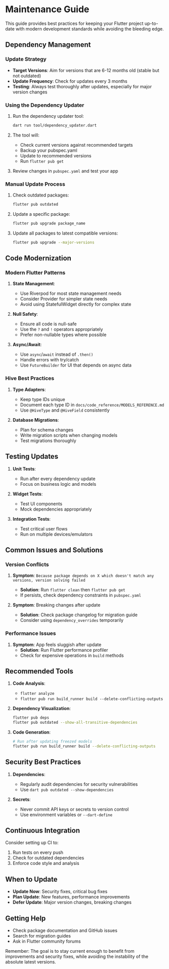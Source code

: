 # Maintenance Guide

This guide provides best practices for keeping your Flutter project up-to-date with modern development standards while avoiding the bleeding edge.

## Dependency Management

### Update Strategy
- **Target Versions**: Aim for versions that are 6-12 months old (stable but not outdated)
- **Update Frequency**: Check for updates every 3 months
- **Testing**: Always test thoroughly after updates, especially for major version changes

### Using the Dependency Updater

1. Run the dependency updater tool:
   ```bash
   dart run tool/dependency_updater.dart
   ```

2. The tool will:
   - Check current versions against recommended targets
   - Backup your pubspec.yaml
   - Update to recommended versions
   - Run `flutter pub get`

3. Review changes in `pubspec.yaml` and test your app

### Manual Update Process

1. Check outdated packages:
   ```bash
   flutter pub outdated
   ```

2. Update a specific package:
   ```bash
   flutter pub upgrade package_name
   ```

3. Update all packages to latest compatible versions:
   ```bash
   flutter pub upgrade --major-versions
   ```

## Code Modernization

### Modern Flutter Patterns

1. **State Management**:
   - Use Riverpod for most state management needs
   - Consider Provider for simpler state needs
   - Avoid using StatefulWidget directly for complex state

2. **Null Safety**:
   - Ensure all code is null-safe
   - Use the `?` and `!` operators appropriately
   - Prefer non-nullable types where possible

3. **Async/Await**:
   - Use `async`/`await` instead of `.then()`
   - Handle errors with try/catch
   - Use `FutureBuilder` for UI that depends on async data

### Hive Best Practices

1. **Type Adapters**:
   - Keep type IDs unique
   - Document each type ID in `docs/code_reference/MODELS_REFERENCE.md`
   - Use `@HiveType` and `@HiveField` consistently

2. **Database Migrations**:
   - Plan for schema changes
   - Write migration scripts when changing models
   - Test migrations thoroughly

## Testing Updates

1. **Unit Tests**:
   - Run after every dependency update
   - Focus on business logic and models

2. **Widget Tests**:
   - Test UI components
   - Mock dependencies appropriately

3. **Integration Tests**:
   - Test critical user flows
   - Run on multiple devices/emulators

## Common Issues and Solutions

### Version Conflicts
1. **Symptom**: `Because package depends on X which doesn't match any versions, version solving failed`
   - **Solution**: Run `flutter clean` then `flutter pub get`
   - If persists, check dependency constraints in `pubspec.yaml`

2. **Symptom**: Breaking changes after update
   - **Solution**: Check package changelog for migration guide
   - Consider using `dependency_overrides` temporarily

### Performance Issues
1. **Symptom**: App feels sluggish after update
   - **Solution**: Run Flutter performance profiler
   - Check for expensive operations in `build` methods

## Recommended Tools

1. **Code Analysis**:
   - `flutter analyze`
   - `flutter pub run build_runner build --delete-conflicting-outputs`

2. **Dependency Visualization**:
   ```bash
   flutter pub deps
   flutter pub outdated --show-all-transitive-dependencies
   ```

3. **Code Generation**:
   ```bash
   # Run after updating freezed models
   flutter pub run build_runner build --delete-conflicting-outputs
   ```

## Security Best Practices

1. **Dependencies**:
   - Regularly audit dependencies for security vulnerabilities
   - Use `dart pub outdated --show-dependencies`

2. **Secrets**:
   - Never commit API keys or secrets to version control
   - Use environment variables or `--dart-define`

## Continuous Integration

Consider setting up CI to:
1. Run tests on every push
2. Check for outdated dependencies
3. Enforce code style and analysis

## When to Update

- **Update Now**: Security fixes, critical bug fixes
- **Plan Update**: New features, performance improvements
- **Defer Update**: Major version changes, breaking changes

## Getting Help

- Check package documentation and GitHub issues
- Search for migration guides
- Ask in Flutter community forums

Remember: The goal is to stay current enough to benefit from improvements and security fixes, while avoiding the instability of the absolute latest versions.
